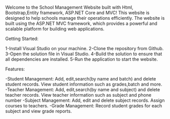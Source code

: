 Welcome to the School Management Website built with Html, Bootstrap,Entity framework, ASP.NET Core and MVC!
This website is designed to help schools manage their operations efficiently.
The website is built using the ASP.NET MVC framework, which provides a powerful and scalable platform for building web applications.

Getting Started:

1-Install Visual Studio on your machine.
2-Clone the repository from Github.
3-Open the solution file in Visual Studio.
4-Build the solution to ensure that all dependencies are installed.
5-Run the application to start the website.

Features:

-Student Management: Add, edit,search(by name and batch) and delete student records. View student information such as 
 grades,batch and more.
-Teacher Management: Add, edit,search(by name and subject) and delete teacher records. View teacher information such as subject and 
 phone number
-Subject Management: Add, edit and delete subject records. Assign courses to teachers.
-Grade Management: Record student grades for each subject and view grade reports.

